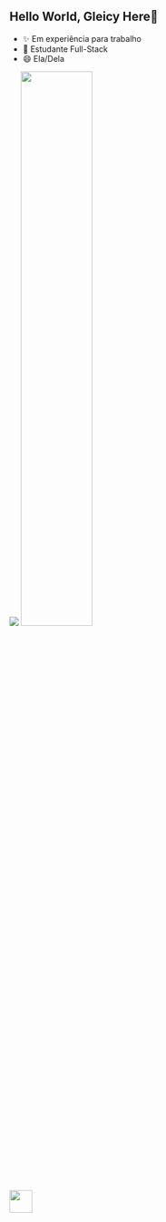 ## Hello World, Gleicy Here👋

- ✨ Em experiência para trabalho
- 📗 Estudante Full-Stack
- 😄 Ela/Dela

<div>

<img src="https://github-readme-stats.vercel.app/api?username=gkwitch&show_icons=true&theme=radical"/>
<img src="https://github-readme-stats.vercel.app/api/top-langs/?username=gkwitch&layout=compact&theme=radical" height="50%"/>

</div>

<div style="display: inline_block"><br>
<img aling="center" width="40px" height="40px" src="https://cdn-icons-png.flaticon.com/512/174/174854.png"/>
</div>
